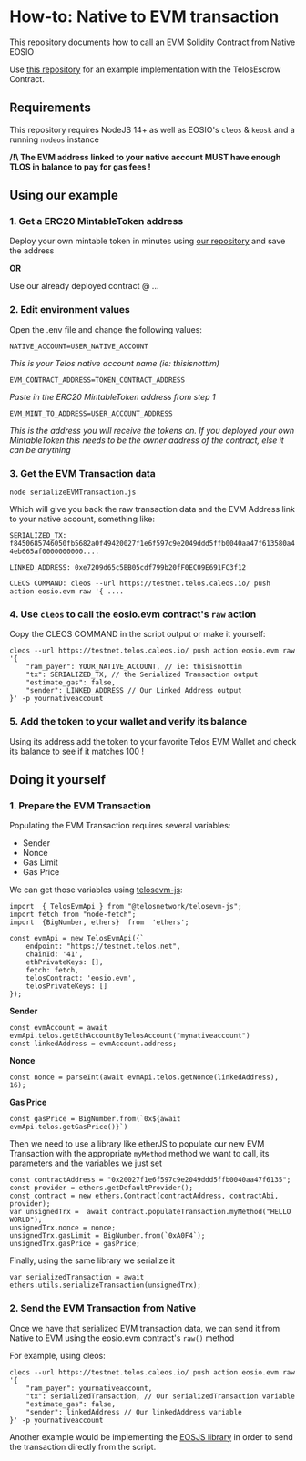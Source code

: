 # How-to: Native to EVM transaction

This repository documents how to call an EVM Solidity Contract from Native EOSIO

Use [this repository]() for an example implementation with the TelosEscrow Contract.

## Requirements

This repository requires NodeJS 14+ as well as EOSIO's `cleos` & `keosk` and a running `nodeos` instance

**/!\ The EVM address linked to your native account MUST have enough TLOS in balance to pay for gas fees !**

## Using our example

### 1. Get a ERC20 MintableToken address

Deploy your own mintable token in minutes using [our repository](https://github.com/telosnetwork/erc20-mintable-example) and save the address

**OR**

Use our already deployed contract @ ...

### 2. Edit environment values
Open the .env file and change the following values:

```NATIVE_ACCOUNT=USER_NATIVE_ACCOUNT```

_This is your Telos native account name (ie: thisisnottim)_

```EVM_CONTRACT_ADDRESS=TOKEN_CONTRACT_ADDRESS```

_Paste in the ERC20 MintableToken address from step 1_

```EVM_MINT_TO_ADDRESS=USER_ACCOUNT_ADDRESS```

_This is the address you will receive the tokens on. If you deployed your own MintableToken this needs to be the owner address of the contract, else it can be anything_

### 3. Get the EVM Transaction data

`node serializeEVMTransaction.js`

Which will give you back the raw transaction data and the EVM Address link to your native account, something like:

```SERIALIZED_TX: f8450685746050fb5682a0f49420027f1e6f597c9e2049ddd5ffb0040aa47f613580a44eb665af0000000000....```

```LINKED_ADDRESS: 0xe7209d65c5BB05cdf799b20fF0EC09E691FC3f12```

```CLEOS COMMAND: cleos --url https://testnet.telos.caleos.io/ push action eosio.evm raw '{ .... ```

### 4. Use `cleos` to call the eosio.evm contract's `raw` action

Copy the CLEOS COMMAND in the script output or make it yourself:

```
cleos --url https://testnet.telos.caleos.io/ push action eosio.evm raw '{
    "ram_payer": YOUR_NATIVE_ACCOUNT, // ie: thisisnottim
    "tx": SERIALIZED_TX, // the Serialized Transaction output
    "estimate_gas": false,
    "sender": LINKED_ADDRESS // Our Linked Address output
}' -p yournativeaccount
```

### 5. Add the token to your wallet and verify its balance
Using its address add the token to your favorite Telos EVM Wallet and check its balance to see if it matches 100 !

## Doing it yourself

### 1. Prepare the EVM Transaction

Populating the EVM Transaction requires several variables:

- Sender
- Nonce
- Gas Limit
- Gas Price

We can get those variables using [telosevm-js](https://github.com/telosnetwork/telosevm-js):

```
import  { TelosEvmApi } from "@telosnetwork/telosevm-js";
import fetch from "node-fetch";
import  {BigNumber, ethers}  from  'ethers';

const evmApi = new TelosEvmApi({`
    endpoint: "https://testnet.telos.net",
    chainId: '41',
    ethPrivateKeys: [],
    fetch: fetch,
    telosContract: 'eosio.evm',
    telosPrivateKeys: []
});
```

**Sender**
```
const evmAccount = await evmApi.telos.getEthAccountByTelosAccount("mynativeaccount")
const linkedAddress = evmAccount.address;
```

**Nonce**
```
const nonce = parseInt(await evmApi.telos.getNonce(linkedAddress), 16);
```

**Gas Price**
```
const gasPrice = BigNumber.from(`0x${await evmApi.telos.getGasPrice()}`)
```

Then we need to use a library like etherJS to populate our new EVM Transaction with the appropriate `myMethod` method we want to call, its parameters and the variables we just set

```
const contractAddress = "0x20027f1e6f597c9e2049ddd5ffb0040aa47f6135";
const provider = ethers.getDefaultProvider();
const contract = new ethers.Contract(contractAddress, contractAbi, provider);
var unsignedTrx =  await contract.populateTransaction.myMethod("HELLO WORLD"); 
unsignedTrx.nonce = nonce;
unsignedTrx.gasLimit = BigNumber.from(`0xA0F4`);
unsignedTrx.gasPrice = gasPrice;
```

Finally, using the same library we serialize it

```
var serializedTransaction = await ethers.utils.serializeTransaction(unsignedTrx);
```


### 2. Send the EVM Transaction from Native

Once we have that serialized EVM transaction data, we can send it from Native to EVM using the eosio.evm contract's `raw()` method

For example, using cleos:

```
cleos --url https://testnet.telos.caleos.io/ push action eosio.evm raw '{
    "ram_payer": yournativeaccount,
    "tx": serializedTransaction, // Our serializedTransaction variable
    "estimate_gas": false,
    "sender": linkedAddress // Our linkedAddress variable
}' -p yournativeaccount
```

Another example would be implementing the [EOSJS library](https://developers.eos.io/manuals/eosjs/latest/index) in order to send the transaction directly from the script.


